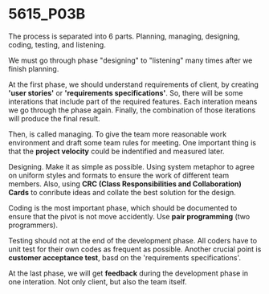# 5615_P03B

The process is separated into 6 parts. Planning, managing, designing, coding, testing, and listening.

We must go through phase "designing" to "listening" many times after we finish planning.

At the first phase, we should understand requirements of client, by creating **'user stories'** or **'requirements specifications'**. So, there will be some interations that include part of the required features. Each interation means we go through the phase again. Finally, the combination of those iterations will produce the final result.

Then, is called managing. To give the team more reasonable work environment and draft some team rules for meeting. One important thing is that the **project velocity** could be indentified and measured later.

Designing. Make it as simple as possible. Using system metaphor to agree on uniform styles and formats to ensure the work of different team members. Also, using **CRC (Class Responsibilities and Collaboration) Cards** to conribute ideas and collate the best solution for the design.

Coding is the most important phase, which should be documented to ensure that the pivot is not move accidently. Use **pair programming** (two programmers).

Testing should not at the end of the development phase. All coders have to unit test for their own codes as frequent as possible. Another crucial point is **customer acceptance test**, basd on the 'requirements specifications'.

At the last phase, we will get **feedback** during the development phase in one interation. Not only client, but also the team itself.

